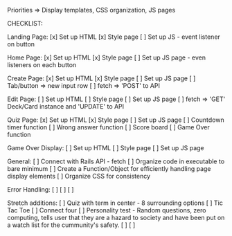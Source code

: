 Priorities => Display templates, CSS organization, JS pages

CHECKLIST:

Landing Page:
[x] Set up HTML
[x] Style page
[ ] Set up JS - event listener on button

Home Page:
[x] Set up HTML
[x] Style page
[ ] Set up JS page - even listeners on each button

Create Page:
[x] Set up HTML
[x] Style page
[ ] Set up JS page
[ ] Tab/button => new input row
[ ] fetch => 'POST' to API

Edit Page:
[ ] Set up HTML
[ ] Style page
[ ] Set up JS page
[ ] fetch => 'GET' Deck/Card instance and 'UPDATE' to API

Quiz Page:
[x] Set up HTML
[x] Style page
[ ] Set up JS page
[ ] Countdown timer function
[ ] Wrong answer function
[ ] Score board
[ ] Game Over function

Game Over Display:
[ ] Set up HTML
[ ] Style page
[ ] Set up JS page


General:
[ ] Connect with Rails API - fetch
[ ] Organize code in executable to bare minimum
[ ] Create a Function/Object for efficiently handling page display elements
[ ] Organize CSS for consistency

Error Handling:
[ ]
[ ]
[ ]

Stretch additions:
[ ] Quiz with term in center - 8 surrounding options
[ ] Tic Tac Toe
[ ] Connect four
[ ] Personality test - Random questions, zero computing, tells user that they are a hazard to society and have been put on a watch list for the cummunity's safety.
[ ]
[ ]